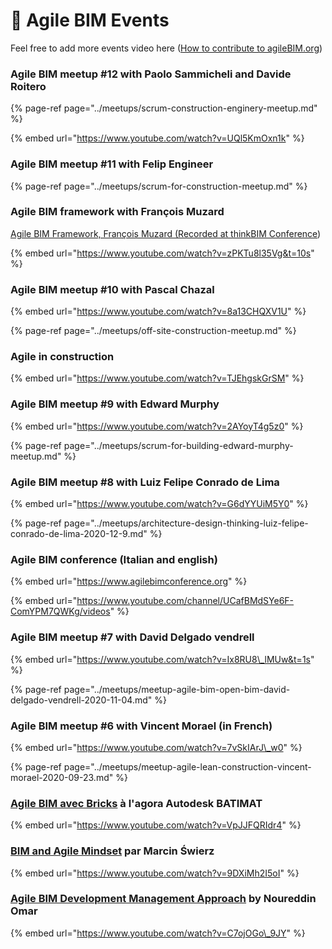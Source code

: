 # 📅 Agile BIM Events

Feel free to add more events video here \([How to contribute to agileBIM.org](../agile-bim-community/contribute.md)\) 

### Agile BIM meetup \#12 with Paolo Sammicheli and Davide  Roitero

{% page-ref page="../meetups/scrum-construction-enginery-meetup.md" %}

{% embed url="https://www.youtube.com/watch?v=UQl5KmOxn1k" %}

### Agile BIM meetup \#11 with Felip Engineer

{% page-ref page="../meetups/scrum-for-construction-meetup.md" %}

### Agile BIM framework with François Muzard

 [Agile BIM Framework, François Muzard \(Recorded at thinkBIM Conference](https://www.youtube.com/watch?v=zPKTu8l35Vg&t=10s&ab_channel=SOBECTVatLeedsBeckettUniversity)\)

{% embed url="https://www.youtube.com/watch?v=zPKTu8l35Vg&t=10s" %}

### Agile BIM meetup \#10 with Pascal Chazal

{% embed url="https://www.youtube.com/watch?v=8a13CHQXV1U" %}

{% page-ref page="../meetups/off-site-construction-meetup.md" %}

### Agile in construction 

{% embed url="https://www.youtube.com/watch?v=TJEhgskGrSM" %}

### Agile BIM meetup \#9 with Edward Murphy

{% embed url="https://www.youtube.com/watch?v=2AYoyT4g5z0" %}

{% page-ref page="../meetups/scrum-for-building-edward-murphy-meetup.md" %}

### Agile BIM meetup \#8 with Luiz Felipe Conrado de Lima

{% embed url="https://www.youtube.com/watch?v=G6dYYUiM5Y0" %}

{% page-ref page="../meetups/architecture-design-thinking-luiz-felipe-conrado-de-lima-2020-12-9.md" %}

### Agile BIM conference \(Italian and english\)

{% embed url="https://www.agilebimconference.org" %}

{% embed url="https://www.youtube.com/channel/UCafBMdSYe6F-ComYPM7QWKg/videos" %}

### Agile BIM meetup \#7 with David Delgado vendrell

{% embed url="https://www.youtube.com/watch?v=Ix8RU8\_lMUw&t=1s" %}

{% page-ref page="../meetups/meetup-agile-bim-open-bim-david-delgado-vendrell-2020-11-04.md" %}

### Agile BIM meetup \#6 with Vincent Morael \(in French\)

{% embed url="https://www.youtube.com/watch?v=7vSkIArJ\_w0" %}

{% page-ref page="../meetups/meetup-agile-lean-construction-vincent-morael-2020-09-23.md" %}

### [Agile BIM avec Bricks](https://www.youtube.com/watch?v=VpJJFQRIdr4) à l'agora Autodesk BATIMAT

{% embed url="https://www.youtube.com/watch?v=VpJJFQRIdr4" %}

###  [BIM and Agile Mindset](https://www.youtube.com/watch?v=9DXiMh2I5oI) par Marcin Świerz

{% embed url="https://www.youtube.com/watch?v=9DXiMh2I5oI" %}

### [Agile BIM Development Management Approach](https://www.youtube.com/watch?v=C7ojOGo_9JY) by Noureddin Omar

{% embed url="https://www.youtube.com/watch?v=C7ojOGo\_9JY" %}



